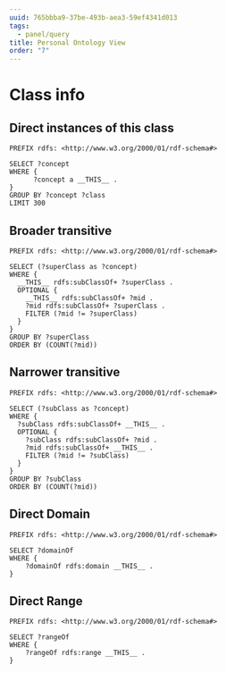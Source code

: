 ```yaml
---
uuid: 765bbba9-37be-493b-aea3-59ef4341d013
tags:
  - panel/query
title: Personal Ontology View
order: "7"
---
```


# Class info

## Direct instances of this class

```osg
PREFIX rdfs: <http://www.w3.org/2000/01/rdf-schema#>

SELECT ?concept
WHERE {
	  ?concept a __THIS__ . 
}
GROUP BY ?concept ?class
LIMIT 300
```

## Broader transitive

```osg
PREFIX rdfs: <http://www.w3.org/2000/01/rdf-schema#>

SELECT (?superClass as ?concept) 
WHERE {
  __THIS__ rdfs:subClassOf+ ?superClass .
  OPTIONAL {
    __THIS__ rdfs:subClassOf+ ?mid .
    ?mid rdfs:subClassOf+ ?superClass .
    FILTER (?mid != ?superClass)
  }
}
GROUP BY ?superClass
ORDER BY (COUNT(?mid))
```

## Narrower transitive

```osg
PREFIX rdfs: <http://www.w3.org/2000/01/rdf-schema#>

SELECT (?subClass as ?concept) 
WHERE {
  ?subClass rdfs:subClassOf+ __THIS__ .
  OPTIONAL {
    ?subClass rdfs:subClassOf+ ?mid .
    ?mid rdfs:subClassOf+ __THIS__ .
    FILTER (?mid != ?subClass)
  }
}
GROUP BY ?subClass
ORDER BY (COUNT(?mid))
```

## Direct Domain

```osg
PREFIX rdfs: <http://www.w3.org/2000/01/rdf-schema#>

SELECT ?domainOf
WHERE {
	?domainOf rdfs:domain __THIS__ .
}
```

## Direct Range

```osg
PREFIX rdfs: <http://www.w3.org/2000/01/rdf-schema#>

SELECT ?rangeOf
WHERE {
	?rangeOf rdfs:range __THIS__ .
}
```
